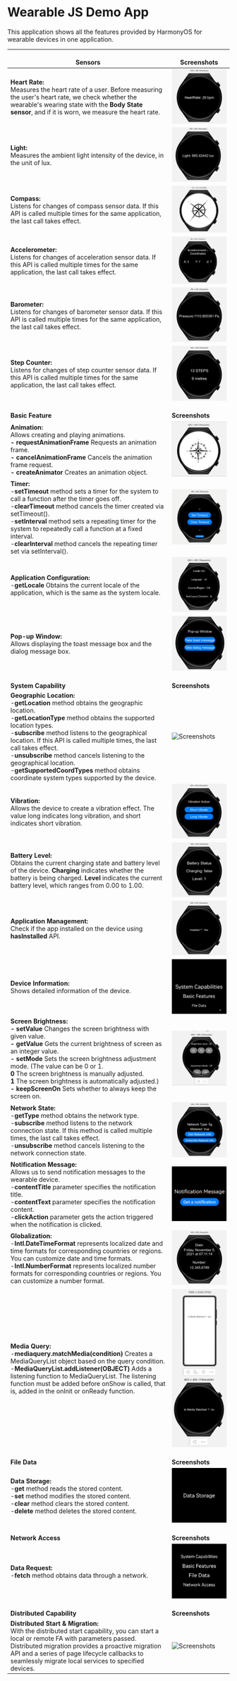 # **Wearable JS Demo App**

This application shows all the features provided by HarmonyOS for wearable devices in one application.

| <br />**Sensors** | <br />**Screenshots** |
| ------ | ------ |
| **Heart Rate:**<br /> Measures the heart rate of a user. Before measuring the user's heart rate, we check whether the wearable's wearing state with the **Body State sensor**, and if it is worn, we measure the heart rate. | ![Screenshots](screenshots/heartRate.png) |
| **Light:**<br /> Measures the ambient light intensity of the device, in the unit of lux.| ![Screenshots](screenshots/light.png) |
| **Compass:**<br /> Listens for changes of compass sensor data. If this API is called multiple times for the same application, the last call takes effect. | ![Screenshots](screenshots/compass.png) |
| **Accelerometer:**<br /> Listens for changes of acceleration sensor data. If this API is called multiple times for the same application, the last call takes effect.| ![Screenshots](screenshots/accelerometer.png) |
| **Barometer:**<br /> Listens for changes of barometer sensor data. If this API is called multiple times for the same application, the last call takes effect.| ![Screenshots](screenshots/barometer.png) |
| **Step Counter:**<br /> Listens for changes of step counter sensor data. If this API is called multiple times for the same application, the last call takes effect.| ![Screenshots](screenshots/step_counter.png) |
| <br />**Basic Feature** | <br />**Screenshots** |
| **Animation:**<br />Allows creating and playing animations.<br> **- requestAnimationFrame** Requests an animation frame.<br> **- cancelAnimationFrame** Cancels the animation frame request.<br> **- createAnimator** Creates an animation object.| ![Screenshots](screenshots/compassanimator.gif) |
| **Timer:**<br /> -**setTimeout** method sets a timer for the system to call a function after the timer goes off.<br /> -**clearTimeout** method cancels the timer created via setTimeout().<br /> -**setInterval** method sets a repeating timer for the system to repeatedly call a function at a fixed interval.<br /> -**clearInterval** method cancels the repeating timer set via setInterval(). | ![Screenshots](screenshots/timer.gif) |
| **Application Configuration:**<br /> -**getLocale** Obtains the current locale of the application, which is the same as the system locale. | ![Screenshots](screenshots/applicationconfiguration.png) |
| **Pop-up Window:**<br /> Allows displaying the toast message box and the dialog message box.| ![Screenshots](screenshots/popupWindow.gif) |
| <br />**System Capability** | <br />**Screenshots** |
| **Geographic Location:**<br /> -**getLocation** method obtains the geographic location.<br /> -**getLocationType** method obtains the supported location types.<br /> -**subscribe** method listens to the geographical location. If this API is called multiple times, the last call takes effect.<br /> -**unsubscribe** method cancels listening to the geographical location.<br /> -**getSupportedCoordTypes** method obtains coordinate system types supported by the device. | ![Screenshots](screenshots/geoLocation.gif) |
| **Vibration:**<br /> Allows the device to create a vibration effect. The value long indicates long vibration, and short indicates short vibration. | ![Screenshots](screenshots/vibration.png) |
| **Battery Level:**<br /> Obtains the current charging state and battery level of the device. **Charging** indicates whether the battery is being charged. **Level** indicates the current battery level, which ranges from 0.00 to 1.00.| ![Screenshots](screenshots/battery.png) |
| **Application Management:**<br /> Check if the app installed on the device using  **hasInstalled** API. | ![Screenshots](screenshots/applicationmanagement.png) |
| **Device Information:**<br /> Shows detailed information of the device. | ![Screenshots](screenshots/deviceInfo.gif) |
| **Screen Brightness:** <br> **- setValue** Changes the screen brightness with given value.<br> **- getValue** Gets the current brightness of screen as an integer value.<br> **- setMode** Sets the screen brightness adjustment mode. (The value can be 0 or 1. <br> **0** The screen brightness is manually adjusted.<br> **1** The screen brightness is automatically adjusted.)<br> **- keepScreenOn** Sets whether to always keep the screen on.| ![Screenshots](screenshots/screenbrightness.gif) |
| **Network State:**<br /> -**getType** method obtains the network type.<br /> -**subscribe** method listens to the network connection state. If this method is called multiple times, the last call takes effect.<br /> -**unsubscribe** method cancels listening to the network connection state.<br /> | ![Screenshots](screenshots/networkState.png) |
| **Notification Message:**<br />Allows us to send notification messages to the wearable device.<br />-**contentTitle** parameter specifies the notification title.<br />-**contentText** parameter specifies the notification content.<br />-**clickAction** parameter gets the action triggered when the notification is clicked.<br /> | ![Screenshots](screenshots/notification.gif) |
| **Globalization:**<br /> -**Intl.DateTimeFormat** represents localized date and time formats for corresponding countries or regions. You can customize date and time formats. <br />-**Intl.NumberFormat** represents localized number formats for corresponding countries or regions. You can customize a number format.<br /> | ![Screenshots](screenshots/globalization.png) |
| **Media Query:**<br /> -**mediaquery.matchMedia(condition)** Creates a MediaQueryList object based on the query condition. <br />-**MediaQueryList.addListener(OBJECT)** Adds a listening function to MediaQueryList. The listening function must be added before onShow is called, that is, added in the onInit or onReady function.<br />| ![Screenshots](screenshots/mediaQuery.png) |
| <br />**File Data** | <br />**Screenshots** |
| **Data Storage:**<br /> -**get** method reads the stored content.<br /> -**set** method modifies the stored content.<br /> -**clear** method clears the stored content.<br /> -**delete** method deletes the stored content.<br /> | ![Screenshots](screenshots/dataStorage.gif) |
| <br />**Network Access** | <br />**Screenshots** |
| **Data Request:**<br /> -**fetch** method obtains data through a network.<br />   | ![Screenshots](screenshots/dataRequest.gif) |
| <br />**Distributed Capability** | <br />**Screenshots** |
| **Distributed Start & Migration:**<br /> With the distributed start capability, you can start a local or remote FA with parameters passed. Distributed migration provides a proactive migration API and a series of page lifecycle callbacks to seamlessly migrate local services to specified devices.<br /> | ![Screenshots](screenshots/distributed.gif) |